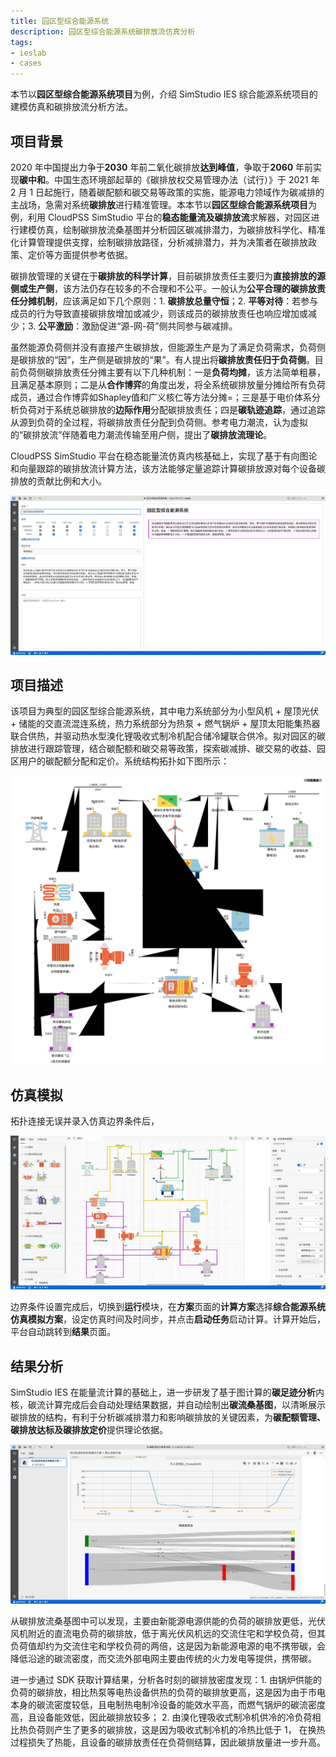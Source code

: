 ```yaml
---
title: 园区型综合能源系统
description: 园区型综合能源系统碳排放流仿真分析
tags:
- ieslab
- cases
---
```


本节以**园区型综合能源系统项目**为例，介绍 SimStudio IES 综合能源系统项目的建模仿真和碳排放流分析方法。

## 项目背景

2020 年中国提出力争于**2030** 年前二氧化碳排放**达到峰值**，争取于**2060** 年前实现**碳中和**。中国生态环境部起草的《碳排放权交易管理办法（试行）》于 2021 年 2 月 1 日起施行，随着碳配额和碳交易等政策的实施，能源电力领域作为碳减排的主战场，急需对系统**碳排放**进行精准管理。本本节以**园区型综合能源系统项目**为例，利用 CloudPSS SimStudio 平台的**稳态能量流及碳排放流**求解器，对园区进行建模仿真，绘制碳排放流桑基图并分析园区碳减排潜力，为碳排放科学化、精准化计算管理提供支撑，绘制碳排放路径，分析减排潜力，并为决策者在碳排放政策、定价等方面提供参考依据。

碳排放管理的关键在于**碳排放的科学计算**，目前碳排放责任主要归为**直接排放的源侧或生产侧**，该方法仍存在较多的不合理和不公平。一般认为**公平合理的碳排放责任分摊机制**，应该满足如下几个原则：1. **碳排放总量守恒**；2. **平等对待**：若参与成员的行为导致直接碳排放增加或减少，则该成员的碳排放责任也响应增加或减少；3. **公平激励**：激励促进“源-网-荷”侧共同参与碳减排。

虽然能源负荷侧并没有直接产生碳排放，但能源生产是为了满足负荷需求，负荷侧是碳排放的“因”，生产侧是碳排放的“果”。有人提出将**碳排放责任归于负荷侧**。目前负荷侧碳排放责任分摊主要有以下几种机制：一是**负荷均摊**，该方法简单粗暴，且满足基本原则；二是从**合作博弈**的角度出发，将全系统碳排放量分摊给所有负荷成员，通过合作博弈如Shapley值和广义核仁等方法分摊=；三是基于电价体系分析负荷对于系统总碳排放的**边际作用**分配碳排放责任；四是**碳轨迹追踪**，通过追踪从源到负荷的全过程，将碳排放责任分配到负荷侧。参考电力潮流，认为虚拟的“碳排放流”伴随着电力潮流传输至用户侧，提出了**碳排放流理论**。

CloudPSS SimStudio 平台在稳态能量流仿真内核基础上，实现了基于有向图论和向量跟踪的碳排放流计算方法，该方法能够定量追踪计算碳排放源对每个设备碳排放的贡献比例和大小。

![项目总览](./summary.png)

## 项目描述

该项目为典型的园区型综合能源系统，其中电力系统部分为小型风机 + 屋顶光伏 + 储能的交直流混连系统，热力系统部分为热泵 + 燃气锅炉 + 屋顶太阳能集热器联合供热，并驱动热水型溴化锂吸收式制冷机配合储冷罐联合供冷。拟对园区的碳排放进行跟踪管理，结合碳配额和碳交易等政策，探索碳减排、碳交易的收益、园区用户的碳配额分配和定价。系统结构拓扑如下图所示：

![拓扑](./topology.svg)

## 仿真模拟

拓扑连接无误并录入仿真边界条件后，

![边界条件设置](./setting.png)

边界条件设置完成后，切换到**运行**模块，在**方案**页面的**计算方案**选择**综合能源系统仿真模拟方案**，设定仿真时间及时间步，并点击**启动任务**启动计算。计算开始后，平台自动跳转到**结果**页面。

## 结果分析

SimStudio IES 在能量流计算的基础上，进一步研发了基于图计算的**碳足迹分析**内核，碳流计算完成后会自动处理结果数据，并自动绘制出**碳流桑基图**，以清晰展示碳排放的结构，有利于分析碳减排潜力和影响碳排放的关键因素，为**碳配额管理、碳排放达标及碳排放定价**提供理论依据。

![结果](./result.png "结果")

从碳排放流桑基图中可以发现，主要由新能源电源供能的负荷的碳排放更低，光伏风机附近的直流电负荷的碳排放，低于离光伏风机远的交流住宅和学校负荷，但其负荷值却约为交流住宅和学校负荷的两倍，这是因为新能源电源的电不携带碳，会降低沿途的碳流密度，而交流外部电网主要由传统的火力发电等提供，携带碳。

进一步通过 SDK 获取计算结果，分析各时刻的碳排放密度发现：1. 由锅炉供能的负荷的碳排放，相比热泵等电热设备供热的负荷的碳排放更高，这是因为由于市电本身的碳流密度较低，且电制热电制冷设备的能效水平高，而燃气锅炉的碳流密度高，且设备能效低，因此碳排放较多； 2. 由溴化锂吸收式制冷机供冷的冷负荷相比热负荷则产生了更多的碳排放，这是因为吸收式制冷机的冷热比低于 1， 在换热过程损失了热能，且设备的碳排放责任在负荷侧结算，因此碳排放量进一步升高。
